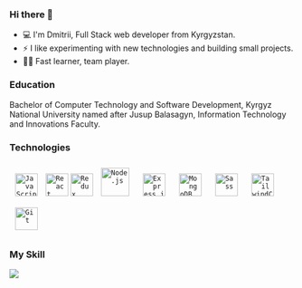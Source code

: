 ### Hi there 👋

- 💻 I'm Dmitrii, Full Stack web developer from Kyrgyzstan.
- ⚡ I like experimenting with new technologies and building small projects.
- ✍🏻 Fast learner, team player.

### Education
Bachelor of Computer Technology and Software Development, Kyrgyz National University named after Jusup Balasagyn, Information Technology and Innovations Faculty.

### Technologies

<code><img style="margin: 10px" src="https://api.iconify.design/logos:javascript.svg" alt="JavaScript" height="40" /></code>
<code><img style="margin 10px" src="https://api.iconify.design/vscode-icons:file-type-reactjs.svg" alt="React" height="40" /></code>
<code><img style="margin 10px" src="https://api.iconify.design/logos:redux.svg" alt="Redux" height="40" /></code>
<code><img style="margin: 10px" src="https://api.iconify.design/logos:nodejs.svg" alt="Node.js" height="50" /></code>
<code><img style="margin: 10px" src="https://api.iconify.design/logos:express.svg" alt="Express.js" height="40" /></code>
<code><img style="margin: 10px" src="https://api.iconify.design/vscode-icons:file-type-mongo.svg" alt="MongoDB" height="40" /></code>
<code><img style="margin: 10px" src="https://api.iconify.design/logos:sass.svg" alt="Sass" height="40" /></code>
<code><img style="margin: 10px" src="https://api.iconify.design/logos:tailwindcss-icon.svg" alt="TailwindCSS" height="40" /></code>
<code><img style="margin: 10px" src="https://api.iconify.design/logos:git.svg" alt="Git" height="40" /></code>

### My Skill

<a href="https://www.codewars.com/users/juravlevdima"><img src="https://www.codewars.com/users/juravlevdima/badges/large"></a>


<!--
**juravlevdima/juravlevdima** is a ✨ _special_ ✨ repository because its `README.md` (this file) appears on your GitHub profile.

<code></code>

Here are some ideas to get you started:

- 🔭 I’m currently working on ...
- 🌱 I’m currently learning ...
- 👯 I’m looking to collaborate on ...
- 🤔 I’m looking for help with ...
- 💬 Ask me about ...
- 📫 How to reach me: ...
- 😄 Pronouns: ...
- ⚡ Fun fact: ...
-->
